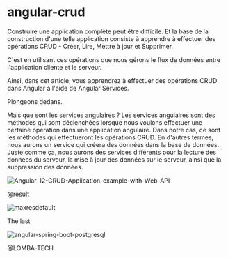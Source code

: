 # angular-crud
Construire une application complète peut être difficile. Et la base de la construction d'une telle application consiste à apprendre à effectuer des opérations CRUD - Créer, Lire, Mettre à jour et Supprimer.

C'est en utilisant ces opérations que nous gérons le flux de données entre l'application cliente et le serveur.

Ainsi, dans cet article, vous apprendrez à effectuer des opérations CRUD dans Angular à l'aide de Angular Services.

Plongeons dedans.

Mais que sont les services angulaires ?
Les services angulaires sont des méthodes qui sont déclenchées lorsque nous voulons effectuer une certaine opération dans une application angulaire. Dans notre cas, ce sont les méthodes qui effectueront les opérations CRUD. En d'autres termes, nous aurons un service qui créera des données dans la base de données. Juste comme ça, nous aurons des services différents pour la lecture des données du serveur, la mise à jour des données sur le serveur, ainsi que la suppression des données.

![Angular-12-CRUD-Application-example-with-Web-API](https://user-images.githubusercontent.com/48298145/171457139-dc88d99b-446c-4dee-91b8-d73457eefcd8.jpg)

@result

![maxresdefault](https://user-images.githubusercontent.com/48298145/171457346-1e4d29cb-698b-4a97-a09b-5d329ee06800.jpg)

The last  

![angular-spring-boot-postgresql](https://user-images.githubusercontent.com/48298145/171457401-1570875c-2394-4b2c-bb02-b1c9e801b7f5.png)

@LOMBA-TECH 
